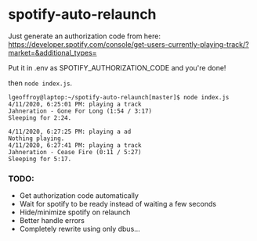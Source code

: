 # spotify-auto-relaunch

Just generate an authorization code from here: https://developer.spotify.com/console/get-users-currently-playing-track/?market=&additional_types=

Put it in .env as SPOTIFY_AUTHORIZATION_CODE and you're done!

then `node index.js`.

```
lgeoffroy@laptop:~/spotify-auto-relaunch[master]$ node index.js
4/11/2020, 6:25:01 PM: playing a track
Jahneration - Gone For Long (1:54 / 3:17)
Sleeping for 2:24.

4/11/2020, 6:27:25 PM: playing a ad
Nothing playing.
4/11/2020, 6:27:41 PM: playing a track
Jahneration - Cease Fire (0:11 / 5:27)
Sleeping for 5:17.
```

### TODO:

- Get authorization code automatically
- Wait for spotify to be ready instead of waiting a few seconds
- Hide/minimize spotify on relaunch
- Better handle errors
- Completely rewrite using only dbus...
